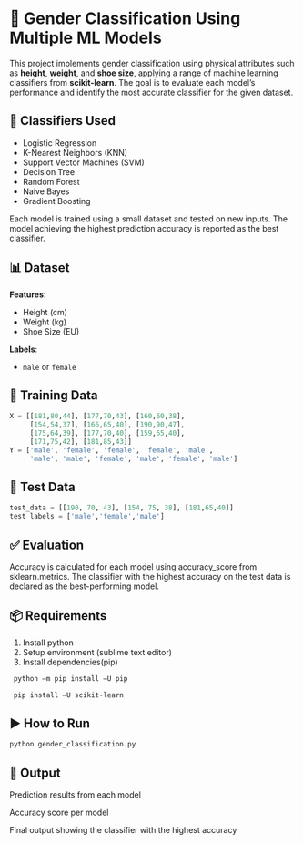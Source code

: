 # 🧠 Gender Classification Using Multiple ML Models

This project implements gender classification using physical attributes such as **height**, **weight**, and **shoe size**, applying a range of machine learning classifiers from **scikit-learn**. The goal is to evaluate each model’s performance and identify the most accurate classifier for the given dataset.

## 📌 Classifiers Used

- Logistic Regression
- K-Nearest Neighbors (KNN)
- Support Vector Machines (SVM)
- Decision Tree
- Random Forest
- Naive Bayes
- Gradient Boosting

Each model is trained using a small dataset and tested on new inputs. The model achieving the highest prediction accuracy is reported as the best classifier.

## 📊 Dataset

**Features**:  
- Height (cm)  
- Weight (kg)  
- Shoe Size (EU)  

**Labels**:  
- `male` or `female`

## 📁 Training Data

```python
X = [[181,80,44], [177,70,43], [160,60,38],
     [154,54,37], [166,65,40], [190,90,47],
     [175,64,39], [177,70,40], [159,65,40],
     [171,75,42], [181,85,43]]
Y = ['male', 'female', 'female', 'female', 'male', 
     'male', 'male', 'female', 'male', 'female', 'male']
```

## 🧪 Test Data
```python
test_data = [[190, 70, 43], [154, 75, 38], [181,65,40]]
test_labels = ['male','female','male']
```

## ✅ Evaluation
Accuracy is calculated for each model using accuracy_score from sklearn.metrics.
The classifier with the highest accuracy on the test data is declared as the best-performing model.

## 📦 Requirements
1)	Install python
2)	Setup environment (sublime text editor)
3)	Install dependencies(pip)
```bash
 python –m pip install –U pip
```
```bash
 pip install –U scikit-learn
```

## ▶️ How to Run
```bash
python gender_classification.py
```

## 📢 Output
Prediction results from each model

Accuracy score per model

Final output showing the classifier with the highest accuracy


